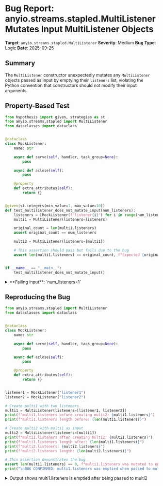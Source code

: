 # Bug Report: anyio.streams.stapled.MultiListener Mutates Input MultiListener Objects

**Target**: `anyio.streams.stapled.MultiListener`
**Severity**: Medium
**Bug Type**: Logic
**Date**: 2025-09-25

## Summary

The `MultiListener` constructor unexpectedly mutates any `MultiListener` objects passed as input by emptying their `listeners` list, violating the Python convention that constructors should not modify their input arguments.

## Property-Based Test

```python
from hypothesis import given, strategies as st
from anyio.streams.stapled import MultiListener
from dataclasses import dataclass


@dataclass
class MockListener:
    name: str

    async def serve(self, handler, task_group=None):
        pass

    async def aclose(self):
        pass

    @property
    def extra_attributes(self):
        return {}


@given(st.integers(min_value=1, max_value=10))
def test_multilistener_does_not_mutate_input(num_listeners):
    listeners = [MockListener(f"listener{i}") for i in range(num_listeners)]
    multi1 = MultiListener(listeners=listeners)

    original_count = len(multi1.listeners)
    assert original_count == num_listeners

    multi2 = MultiListener(listeners=[multi1])

    # This assertion should pass but fails due to the bug
    assert len(multi1.listeners) == original_count, f"Expected {original_count} listeners in multi1, but found {len(multi1.listeners)}"


if __name__ == "__main__":
    test_multilistener_does_not_mutate_input()
```

<details>

<summary>
**Failing input**: `num_listeners=1`
</summary>
```
Traceback (most recent call last):
  File "/home/npc/pbt/agentic-pbt/worker_/6/hypo.py", line 36, in <module>
    test_multilistener_does_not_mutate_input()
    ~~~~~~~~~~~~~~~~~~~~~~~~~~~~~~~~~~~~~~~~^^
  File "/home/npc/pbt/agentic-pbt/worker_/6/hypo.py", line 22, in test_multilistener_does_not_mutate_input
    def test_multilistener_does_not_mutate_input(num_listeners):
                   ^^^
  File "/home/npc/miniconda/lib/python3.13/site-packages/hypothesis/core.py", line 2124, in wrapped_test
    raise the_error_hypothesis_found
  File "/home/npc/pbt/agentic-pbt/worker_/6/hypo.py", line 32, in test_multilistener_does_not_mutate_input
    assert len(multi1.listeners) == original_count, f"Expected {original_count} listeners in multi1, but found {len(multi1.listeners)}"
           ^^^^^^^^^^^^^^^^^^^^^^^^^^^^^^^^^^^^^^^
AssertionError: Expected 1 listeners in multi1, but found 0
Falsifying example: test_multilistener_does_not_mutate_input(
    num_listeners=1,
)
```
</details>

## Reproducing the Bug

```python
from anyio.streams.stapled import MultiListener
from dataclasses import dataclass


@dataclass
class MockListener:
    name: str

    async def serve(self, handler, task_group=None):
        pass

    async def aclose(self):
        pass

    @property
    def extra_attributes(self):
        return {}


listener1 = MockListener("listener1")
listener2 = MockListener("listener2")

# Create multi1 with two listeners
multi1 = MultiListener(listeners=[listener1, listener2])
print(f"multi1.listeners before creating multi2: {multi1.listeners}")
print(f"multi1.listeners length before: {len(multi1.listeners)}")

# Create multi2 with multi1 as input
multi2 = MultiListener(listeners=[multi1])
print(f"multi1.listeners after creating multi2: {multi1.listeners}")
print(f"multi1.listeners length after: {len(multi1.listeners)}")
print(f"multi2.listeners: {multi2.listeners}")
print(f"multi2.listeners length: {len(multi2.listeners)}")

# This assertion demonstrates the bug
assert len(multi1.listeners) == 0, f"multi1.listeners was mutated to empty! Length is {len(multi1.listeners)}"
print("\nBUG CONFIRMED: multi1.listeners was emptied when passed to multi2!")
```

<details>

<summary>
Output shows multi1.listeners is emptied after being passed to multi2
</summary>
```
multi1.listeners before creating multi2: [MockListener(name='listener1'), MockListener(name='listener2')]
multi1.listeners length before: 2
multi1.listeners after creating multi2: []
multi1.listeners length after: 0
multi2.listeners: [MockListener(name='listener1'), MockListener(name='listener2')]
multi2.listeners length: 2

BUG CONFIRMED: multi1.listeners was emptied when passed to multi2!
```
</details>

## Why This Is A Bug

This behavior violates several important principles and expectations:

1. **Python Convention Violation**: In Python, constructors should not mutate their input arguments unless this is explicitly and clearly documented. The `MultiListener.__post_init__` method modifies nested `MultiListener` objects passed as input by calling `del listener.listeners[:]` on line 116 of `/home/npc/pbt/agentic-pbt/envs/anyio_env/stapled.py`.

2. **Documentation Ambiguity**: While the docstring mentions that nested MultiListeners will have their listeners "moved into" the new MultiListener, this doesn't clearly indicate destructive mutation. The word "moved" could reasonably be interpreted as copying/flattening rather than destroying the original.

3. **Type Hint Mismatch**: The parameter is typed as `Sequence[Listener[T_Stream]]`, and sequences are generally expected to be read-only in constructor contexts. Mutating elements within a sequence parameter is unexpected.

4. **Object Integrity**: After passing a `MultiListener` to create another `MultiListener`, the original becomes an empty shell with no listeners, making it unusable for any further operations.

5. **Composability Issues**: This prevents safely composing or reusing `MultiListener` objects, as they become invalid after being used as input to another `MultiListener`.

## Relevant Context

The bug occurs in the `MultiListener.__post_init__` method at line 116 of `anyio/streams/stapled.py`:

```python
def __post_init__(self) -> None:
    listeners: list[Listener[T_Stream]] = []
    for listener in self.listeners:
        if isinstance(listener, MultiListener):
            listeners.extend(listener.listeners)
            del listener.listeners[:]  # Line 116 - THE PROBLEMATIC LINE
        else:
            listeners.append(listener)
    self.listeners = listeners
```

The flattening behavior (combining nested MultiListeners) is desirable and should be preserved. The issue is solely with the mutation of the input object via `del listener.listeners[:]`.

Similar patterns in Python standard library (like `itertools.chain` or `list.extend`) don't mutate their inputs, setting the expectation that this shouldn't either.

## Proposed Fix

```diff
--- a/anyio/streams/stapled.py
+++ b/anyio/streams/stapled.py
@@ -113,7 +113,6 @@ class MultiListener(Generic[T_Stream], Listener[T_Stream]):
         for listener in self.listeners:
             if isinstance(listener, MultiListener):
                 listeners.extend(listener.listeners)
-                del listener.listeners[:]  # type: ignore[attr-defined]
             else:
                 listeners.append(listener)

```